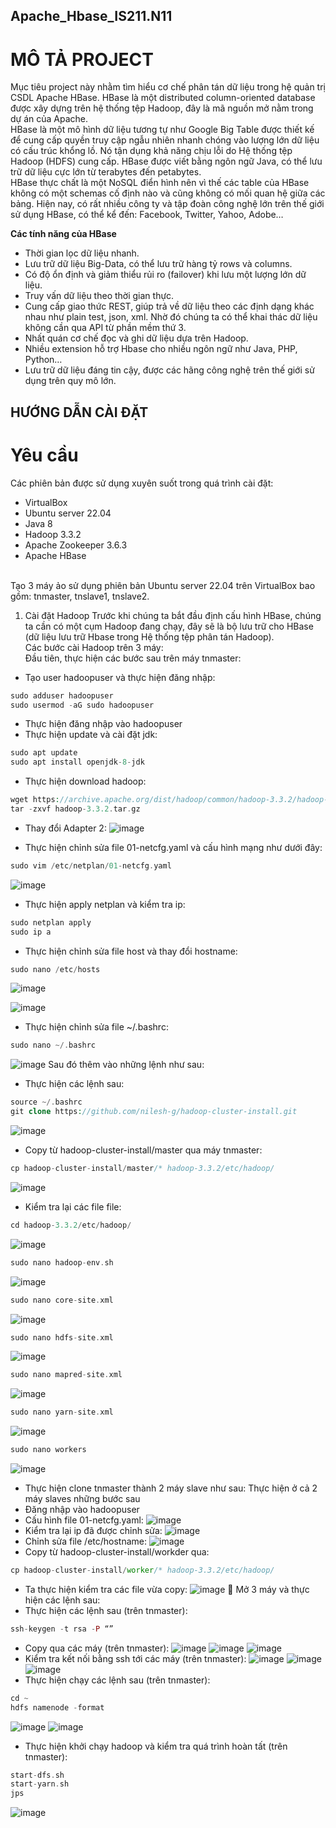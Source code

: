 ## Apache_Hbase_IS211.N11
# MÔ TẢ PROJECT
Mục tiêu project này nhằm tìm hiểu cơ chế phân tán dữ liệu trong hệ quản trị CSDL Apache HBase. HBase là một distributed column-oriented database được xây dựng trên hệ thống tệp Hadoop, đây là mã nguồn mở nằm trong dự án của Apache. </br>
HBase là một mô hình dữ liệu tương tự như Google Big Table được thiết kế để cung cấp quyền truy cập ngẫu nhiên nhanh chóng vào lượng lớn dữ liệu có cấu trúc khổng lồ. Nó tận dụng khả năng chịu lỗi do Hệ thống tệp Hadoop (HDFS) cung cấp. HBase được viết bằng ngôn ngữ Java, có thể lưu trữ dữ liệu cực lớn từ terabytes đến petabytes. </br>
HBase thực chất là một NoSQL điển hình nên vì thế các table của HBase không có một schemas cố định nào và cũng không có mối quan hệ giữa các bảng. Hiện nay, có rất nhiều công ty và tập đoàn công nghệ lớn trên thế giới sử dụng HBase, có thể kể đến: Facebook, Twitter, Yahoo, Adobe…

**Các tính năng của HBase** </br>
- Thời gian lọc dữ liệu nhanh. </br>
- Lưu trữ dữ liệu Big-Data, có thể lưu trữ hàng tỷ rows và columns. </br>
- Có độ ổn định và giảm thiểu rủi ro (failover) khi lưu một lượng lớn dữ liệu. </br>
- Truy vấn dữ liệu theo thời gian thực. </br>
- Cung cấp giao thức REST, giúp trả về dữ liệu theo các định dạng khác nhau như plain test, json, xml. Nhờ đó chúng ta có thể khai thác dữ liệu không cần qua API từ phần mềm thứ 3. </br>
- Nhất quán cơ chế đọc và ghi dữ liệu dựa trên Hadoop. </br>
- Nhiều extension hỗ trợ Hbase cho nhiều ngôn ngữ như Java, PHP, Python… </br>
- Lưu trữ dữ liệu đáng tin cậy, được các hãng công nghệ trên thế giới sử dụng trên quy mô lớn.</br>

## HƯỚNG DẪN CÀI ĐẶT
# Yêu cầu
Các phiên bản được sử dụng xuyên suốt trong quá trình cài đặt:
-	VirtualBox
-	Ubuntu server 22.04 
-	Java 8
-	Hadoop 3.3.2
-	Apache Zookeeper 3.6.3
-	Apache HBase
</br>
Tạo 3 máy ảo sử dụng phiên bản Ubuntu server 22.04 trên VirtualBox bao gồm: tnmaster, tnslave1, tnslave2.

1. Cài đặt Hadoop
Trước khi chúng ta bắt đầu định cấu hình HBase, chúng ta cần có một cụm Hadoop đang chạy, đây sẽ là bộ lưu trữ cho HBase (dữ liệu lưu trữ Hbase trong Hệ thống tệp phân tán Hadoop). </br>
Các bước cài Hadoop trên 3 máy: </br>
Đầu tiên, thực hiện các bước sau trên máy tnmaster:
-	Tạo user hadoopuser và thực hiện đăng nhập:
```php
sudo adduser hadoopuser
sudo usermod -aG sudo hadoopuser
```
- Thực hiện đăng nhập vào hadoopuser
-	Thực hiện update và cài đặt jdk:
```php
sudo apt update
sudo apt install openjdk-8-jdk
```
-	Thực hiện download hadoop:
```php
wget https://archive.apache.org/dist/hadoop/common/hadoop-3.3.2/hadoop-3.3.2.tar.gz
tar -zxvf hadoop-3.3.2.tar.gz
```
- Thay đổi Adapter 2:
![image](https://user-images.githubusercontent.com/88712945/208700218-42e9a866-dd32-4422-bd49-7bc93067f17b.png)

-	Thực hiện chỉnh sửa file 01-netcfg.yaml và cấu hình mạng như dưới đây:
```php 
sudo vim /etc/netplan/01-netcfg.yaml
```
![image](https://user-images.githubusercontent.com/88712945/208697818-429dac9a-4bc3-497d-988b-55825fb37a2f.png) </br>

-	Thực hiện apply netplan và kiểm tra ip:
```php
sudo netplan apply
sudo ip a
```
-	Thực hiện chỉnh sửa file host và thay đổi hostname: 
```php
sudo nano /etc/hosts
```
![image](https://user-images.githubusercontent.com/88712945/208700794-7361d8fa-29f6-4386-b588-2bb3daac5076.png)

![image](https://user-images.githubusercontent.com/88712945/208700589-a7ea5d3c-7b92-45a3-ba4e-c4191c1db48e.png)

-	Thực hiện chỉnh sửa file ~/.bashrc:
```php
sudo nano ~/.bashrc
```
![image](https://user-images.githubusercontent.com/88712945/208700888-3fd09a5e-bca2-4f2e-ac48-595a22997b9a.png)
Sau đó thêm vào những lệnh như sau:
-	Thực hiện các lệnh sau:
```php
source ~/.bashrc
git clone https://github.com/nilesh-g/hadoop-cluster-install.git
 ```
 ![image](https://user-images.githubusercontent.com/88712945/208700930-b288a437-ef33-4601-b321-a74274b904b4.png)

-	Copy từ hadoop-cluster-install/master qua máy tnmaster:
```php
cp hadoop-cluster-install/master/* hadoop-3.3.2/etc/hadoop/
```
![image](https://user-images.githubusercontent.com/88712945/208701043-d49be5cd-ab3c-4376-8e18-a28bf89ae8ba.png)

-	Kiểm tra lại các file file:
```php
cd hadoop-3.3.2/etc/hadoop/
```
![image](https://user-images.githubusercontent.com/88712945/208701083-7a4c040f-6e0b-480a-a6e1-114458cc7ebc.png)

```php
sudo nano hadoop-env.sh
```
![image](https://user-images.githubusercontent.com/88712945/208701187-f32767ca-30b0-4d5d-abd6-6b3e2cb3e865.png)

```php
sudo nano core-site.xml
```
![image](https://user-images.githubusercontent.com/88712945/208701240-3824ddbc-53fc-456b-96a9-e39cfbb08b7e.png)

```php
sudo nano hdfs-site.xml
``` 
![image](https://user-images.githubusercontent.com/88712945/208701307-958f06c6-76f0-42ed-955a-4b1bb38d8239.png)

```php
sudo nano mapred-site.xml
``` 
![image](https://user-images.githubusercontent.com/88712945/208701371-b5282b04-db03-4aef-9b78-f5490d1a8320.png)

```php
sudo nano yarn-site.xml
```
![image](https://user-images.githubusercontent.com/88712945/208701391-d0bdb1b8-3d22-49d8-8545-ded5ec8c3be7.png)

```php
sudo nano workers
```
![image](https://user-images.githubusercontent.com/88712945/208701437-bfdbeafa-8e1d-49ee-870b-6571e7f576a0.png)
-	Thực hiện clone tnmaster thành 2 máy slave như sau:
Thực hiện ở cả 2 máy slaves những bước sau
-	Đăng nhập vào hadoopuser
-	Cấu hình file 01-netcfg.yaml:
![image](https://user-images.githubusercontent.com/88712945/208701727-e932a7fb-fe0e-44dc-ab4e-7f5d1f798e1d.png)
-	Kiểm tra lại ip đã được chỉnh sửa:
 ![image](https://user-images.githubusercontent.com/88712945/208701801-34274d6f-aa6e-42e7-8690-1b79d45745e6.png)
-	Chỉnh sửa file /etc/hostname:
 ![image](https://user-images.githubusercontent.com/88712945/208701894-4c4b0336-0069-4b7b-aa1d-fd1603a7da07.png)
-	Copy từ hadoop-cluster-install/workder qua:
```php
cp hadoop-cluster-install/worker/* hadoop-3.3.2/etc/hadoop/
``` 
-	Ta thực hiện kiểm tra các file vừa copy:
 ![image](https://user-images.githubusercontent.com/88712945/208702088-3dabbd50-c94c-48d1-8722-4a42c2ba0299.png)
	Mở 3 máy và thực hiện các lệnh sau:
-	Thực hiện các lệnh sau (trên tnmaster):
```php
ssh-keygen -t rsa -P “”
```
-	Copy qua các máy (trên tnmaster):
![image](https://user-images.githubusercontent.com/88712945/208702239-382cef5c-8c0f-4c5f-aac4-f0f081ba9b65.png)
![image](https://user-images.githubusercontent.com/88712945/208702267-ff2eea2d-8358-498b-931e-0279cba085f5.png)
![image](https://user-images.githubusercontent.com/88712945/208702288-793bc60f-f3c4-4d8f-b9e9-137fa3af21d9.png)
-	Kiểm tra kết nối bằng ssh tới các máy (trên tnmaster):
 ![image](https://user-images.githubusercontent.com/88712945/208702638-a53ea19e-a5eb-4b35-9018-8077e003cf21.png)
 ![image](https://user-images.githubusercontent.com/88712945/208702541-42efcc3c-3b9b-4cf2-92ba-1da11ab1bf76.png)
 ![image](https://user-images.githubusercontent.com/88712945/208702488-e3b2960f-c1dc-4b8a-8d7c-fe6461a6a01f.png)
-	Thực hiện chạy các lệnh sau (trên tnmaster):
```php
cd ~
hdfs namenode -format
```
![image](https://user-images.githubusercontent.com/88712945/208702748-440672c6-525d-4324-90b5-551787a08cc0.png)
![image](https://user-images.githubusercontent.com/88712945/208702788-24845b41-8c1b-41d4-91c5-b181e588935a.png)

-	Thực hiện khởi chạy hadoop và kiểm tra quá trình hoàn tất (trên tnmaster):
```php
start-dfs.sh
start-yarn.sh
jps
``` 
![image](https://user-images.githubusercontent.com/88712945/208703262-68762fcd-1510-46ee-9456-7b5f83c20e95.png)





